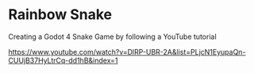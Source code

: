 # Rainbow Snake

Creating a Godot 4 Snake Game by following a YouTube tutorial

https://www.youtube.com/watch?v=DlRP-UBR-2A&list=PLjcN1EyupaQn-CUUjB37HyLtrCq-dd1hB&index=1

